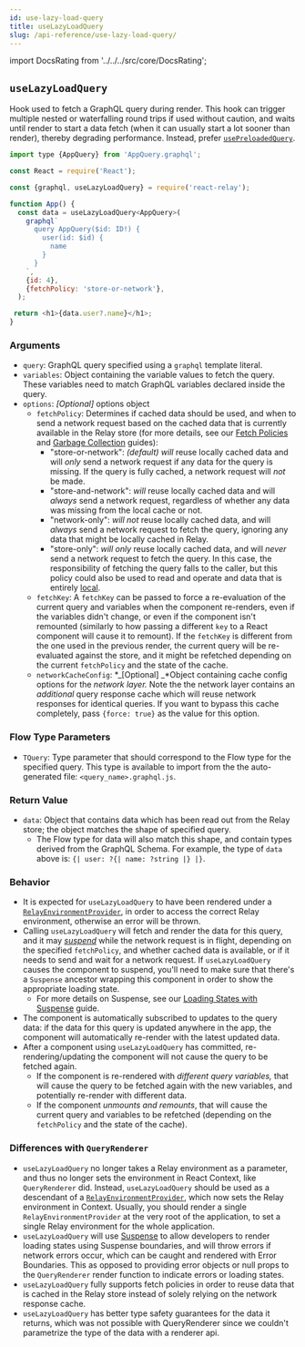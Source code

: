```yaml
---
id: use-lazy-load-query
title: useLazyLoadQuery
slug: /api-reference/use-lazy-load-query/
---
```


import DocsRating from '../../../src/core/DocsRating';

## `useLazyLoadQuery`

Hook used to fetch a GraphQL query during render. This hook can trigger multiple nested or waterfalling round trips if used without caution, and waits until render to start a data fetch (when it can usually start a lot sooner than render), thereby degrading performance. Instead, prefer [`usePreloadedQuery`](../use-preloaded-query).

```js
import type {AppQuery} from 'AppQuery.graphql';

const React = require('React');

const {graphql, useLazyLoadQuery} = require('react-relay');

function App() {
  const data = useLazyLoadQuery<AppQuery>(
    graphql`
      query AppQuery($id: ID!) {
        user(id: $id) {
          name
        }
      }
    `,
    {id: 4},
    {fetchPolicy: 'store-or-network'},
  );

 return <h1>{data.user?.name}</h1>;
}
```

### Arguments

* `query`: GraphQL query specified using a `graphql` template literal.
* `variables`: Object containing the variable values to fetch the query. These variables need to match GraphQL variables declared inside the query.
* `options`: _*[Optional]*_ options object
    * `fetchPolicy`: Determines if cached data should be used, and when to send a network request based on the cached data that is currently available in the Relay store (for more details, see our [Fetch Policies](../../guided-tour/reusing-cached-data/fetch-policies) and [Garbage Collection](../../guided-tour/reusing-cached-data/presence-of-data) guides):
        * "store-or-network": _*(default)*_ *will* reuse locally cached data and will *only* send a network request if any data for the query is missing. If the query is fully cached, a network request will *not* be made.
        * "store-and-network": *will* reuse locally cached data and will *always* send a network request, regardless of whether any data was missing from the local cache or not.
        * "network-only": *will* *not* reuse locally cached data, and will *always* send a network request to fetch the query, ignoring any data that might be locally cached in Relay.
        * "store-only": *will* *only* reuse locally cached data, and will *never* send a network request to fetch the query. In this case, the responsibility of fetching the query falls to the caller, but this policy could also be used to read and operate and data that is entirely [local](../../guided-tour/updating-data/local-data-updates).
    * `fetchKey`: A `fetchKey` can be passed to force a re-evaluation of the current query and variables when the component re-renders, even if the variables didn't change, or even if the component isn't remounted (similarly to how passing a different `key` to a React component will cause it to remount). If the `fetchKey` is different from the one used in the previous render, the current query will be re-evaluated against the store, and it might be refetched depending on the current `fetchPolicy` and the state of the cache.
    * `networkCacheConfig`: *_[Optional] _*Object containing cache config options for the *network layer.* Note the the network layer contains an *additional* query response cache which will reuse network responses for identical queries. If you want to bypass this cache completely, pass `{force: true}` as the value for this option.

### Flow Type Parameters

* `TQuery`: Type parameter that should correspond to the Flow type for the specified query. This type is available to import from the the auto-generated file: `<query_name>.graphql.js`.

### Return Value

* `data`: Object that contains data which has been read out from the Relay store; the object matches the shape of specified query.
    * The Flow type for data will also match this shape, and contain types derived from the GraphQL Schema. For example, the type of `data` above is: `{| user: ?{| name: ?string |} |}`.

### Behavior

* It is expected for `useLazyLoadQuery` to have been rendered under a [`RelayEnvironmentProvider`](../relay-environment-provider), in order to access the correct Relay environment, otherwise an error will be thrown.
* Calling `useLazyLoadQuery`  will fetch and render the data for this query, and it may [*_suspend_*](../../guided-tour/rendering/loading-states) while the network request is in flight, depending on the specified `fetchPolicy`, and whether cached data is available, or if it needs to send and wait for a network request. If `useLazyLoadQuery` causes the component to suspend, you'll need to make sure that there's a `Suspense` ancestor wrapping this component in order to show the appropriate loading state.
    * For more details on Suspense, see our [Loading States with Suspense](../../guided-tour/rendering/loading-states) guide.
* The component is automatically subscribed to updates to the query data: if the data for this query is updated anywhere in the app, the component will automatically re-render with the latest updated data.
* After a component using `useLazyLoadQuery` has committed, re-rendering/updating the component will not cause the query to be fetched again.
    * If the component is re-rendered with *different query variables,* that will cause the query to be fetched again with the new variables, and potentially re-render with different data.
    * If the component *unmounts and remounts*, that will cause the current query and variables to be refetched (depending on the `fetchPolicy` and the state of the cache).

### Differences with `QueryRenderer`

* `useLazyLoadQuery` no longer takes a Relay environment as a parameter, and thus no longer sets the environment in React Context, like `QueryRenderer` did. Instead, `useLazyLoadQuery` should be used as a descendant of a [`RelayEnvironmentProvider`](../relay-environment-provider), which now sets the Relay environment in Context. Usually, you should render a single `RelayEnvironmentProvider` at the very root of the application, to set a single Relay environment for the whole application.
* `useLazyLoadQuery` will use [Suspense](../../guided-tour/rendering/loading-states) to allow developers to render loading states using Suspense boundaries, and will throw errors if network errors occur, which can be caught and rendered with Error Boundaries. This as opposed to providing error objects or null props to the `QueryRenderer` render function to indicate errors or loading states.
* `useLazyLoadQuery` fully supports fetch policies in order to reuse data that is cached in the Relay store instead of solely relying on the network response cache.
* `useLazyLoadQuery` has better type safety guarantees for the data it returns, which was not possible with QueryRenderer since we couldn't parametrize the type of the data with a renderer api.



<DocsRating />

